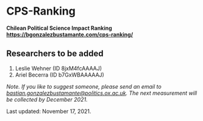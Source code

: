 # CPS-Ranking
**Chilean Political Science Impact Ranking** \
**https://bgonzalezbustamante.com/cps-ranking/**

## Researchers to be added

1. Leslie Wehner (ID 8jxM4fcAAAAJ)
2. Ariel Becerra (ID b7GxWBAAAAAJ)

*Note. If you like to suggest someone, please send an email to  bastian.gonzalezbustamante@politics.ox.ac.uk. The next measurement will be collected by December 2021.*

Last updated: November 17, 2021.

